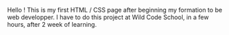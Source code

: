 Hello !
This is my first HTML / CSS page after beginning my formation to be web developper.
I have to do this project at Wild Code School, in a few hours, after 2 week of learning.
